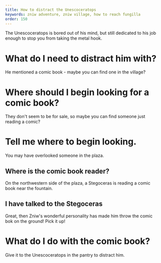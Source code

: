 ```yaml
---
title: How to distract the Unescoceratops
keywords: zniw adventure, zniw village, how to reach fungilla
order: 150
---
```


The Unescoceratops is bored out of his mind, but still dedicated to his job enough to stop you from taking the metal hook.

# What do I need to distract him with?
He mentioned a comic book - maybe you can find one in the village?

# Where should I begin looking for a comic book?
They don't seem to be for sale, so maybe you can find someone just reading a comic?

# Tell me where to begin looking.
You may have overlooked someone in the plaza.

## Where is the comic book reader?
On the northwestern side of the plaza, a Stegoceras is reading a comic book near the fountain.

## I have talked to the Stegoceras
Great, then Zniw's wonderful personality has made him throw the comic bok on the ground! Pick it up! 

# What do I do with the comic book?
Give it to the Unescoceratops in the pantry to distract him.